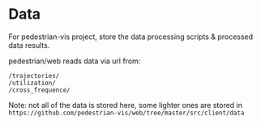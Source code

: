 # Data
For pedestrian-vis project, store the data processing scripts & processed data results.  

pedestrian/web reads data via url from:  
```shell
/trajectories/
/utilization/
/cross_frequence/
```  

Note: not all of the data is stored here, some lighter ones are stored in  
`https://github.com/pedestrian-vis/web/tree/master/src/client/data`